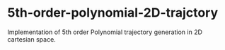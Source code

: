 # 5th-order-polynomial-2D-trajctory
Implementation of 5th order Polynomial trajectory generation in 2D cartesian space. 
